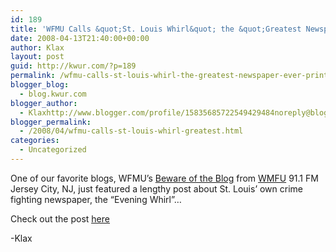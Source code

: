 ```yaml
---
id: 189
title: 'WFMU Calls &quot;St. Louis Whirl&quot; the &quot;Greatest Newspaper Ever Printed&quot;'
date: 2008-04-13T21:40:00+00:00
author: Klax
layout: post
guid: http://kwur.com/?p=189
permalink: /wfmu-calls-st-louis-whirl-the-greatest-newspaper-ever-printed/
blogger_blog:
  - blog.kwur.com
blogger_author:
  - Klaxhttp://www.blogger.com/profile/15835685722549429484noreply@blogger.com
blogger_permalink:
  - /2008/04/wfmu-calls-st-louis-whirl-greatest.html
categories:
  - Uncategorized
---
```

<div class="pf-content">
  <p>
    One of our favorite blogs, WFMU&#8217;s <a href="http://blog.wfmu.org/">Beware of the Blog</a> from <a href="http://www.wfmu.org/">WMFU</a> 91.1 FM Jersey City, NJ, just featured a lengthy post about St. Louis&#8217; own crime fighting newspaper, the &#8220;Evening Whirl&#8221;&#8230;
  </p>
  
  <p>
    Check out the post <a href="http://blog.wfmu.org/freeform/2008/04/the-saint-louis.html"><span style="text-decoration: underline;">here</span></a>
  </p>
  
  <p>
    -Klax
  </p>
</div>